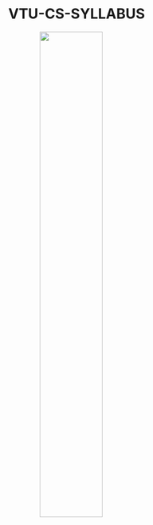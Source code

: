 # VTU-CS-SYLLABUS 
<img src="https://imgur.com/llc2kXu.png" style="text-align:center;" height="50%" height="50%">

